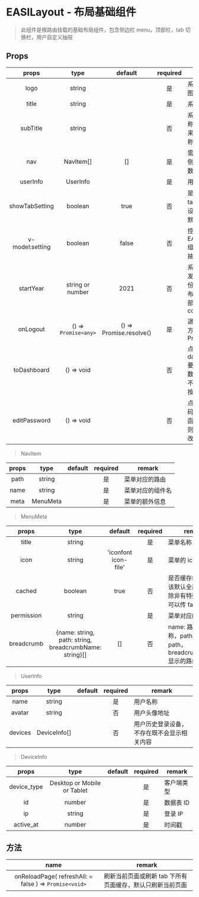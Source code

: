 # EASILayout - 布局基础组件

> 此组件是根路由挂载的基础布局组件，包含侧边栏 menu，顶部栏，tab 切换栏，用户自定义抽屉

## Props

|      props      |         type         |         default         | required | remark                                                  |
| :-------------: | :------------------: | :---------------------: | :------: | ------------------------------------------------------- |
|      logo       |        string        |                         |    是    | 系统 Logo 图片                                          |
|      title      |        string        |                         |    是    | 系统名称                                                |
|    subTitle     |        string        |                         |    否    | 系统二级名称，一般用来放城市名称                        |
|       nav       |      NavItem[]       |           []            |    是    | 需要渲染的侧边栏菜单数据                                |
|    userInfo     |       UserInfo       |                         |    是    | 用户信息                                                |
| showTabSetting  |       boolean        |          true           |    否    | 是否显示 tab 相关的设置开关，默认显示                   |
| v-model:setting |       boolean        |          false          |    否    | 控制显示 EASISetting 组件（设置抽屉）                   |
|    startYear    |   string or number   |          2021           |    否    | 系统第一次发布的年份，用于在布局组件底部显示 copyright  |
|    onLogout     | () => `Promise<any>` | () => Promise.resolve() |    是    | 退出登录的方法，返回 Promise                            |
|   toDashboard   |      () => void      |                         |    否    | 点击跳转到 dashboard 要执行的函数，不传则不显示跳转按钮 |
|  editPassword   |      () => void      |                         |    否    | 点击修改密码要执行的函数，不传则不显示修改密码按钮      |

> NavItem

| props |   type   | default | required | remark           |
| :---: | :------: | :-----: | :------: | ---------------- |
| path  |  string  |         |    是    | 菜单对应的路由   |
| name  |  string  |         |    是    | 菜单对应的组件名 |
| meta  | MenuMeta |         |    是    | 菜单的额外信息   |

> MenuMeta

|   props    |                          type                          |       default        | required | remark                                                              |
| :--------: | :----------------------------------------------------: | :------------------: | :------: | ------------------------------------------------------------------- |
|   title    |                         string                         |                      |    是    | 菜单名称                                                            |
|    icon    |                         string                         | 'iconfont icon-file' |    是    | 菜单的 icon                                                         |
|   cached   |                        boolean                         |         true         |    否    | 是否缓存组件，应该默认全部缓存，除非有特殊需求，可以传 false        |
| permission |                         string                         |                      |    是    | 菜单对应的权限点                                                    |
| breadcrumb | {name: string, path: string, breadcrumbName: string}[] |          []          |    否    | name: 路由组件名称，path: 路由 path，breadcrumbName: 显示的路由名字 |

> UserInfo

|  props  |     type     | default | required | remark                                     |
| :-----: | :----------: | :-----: | :------: | ------------------------------------------ |
|  name   |    string    |         |    是    | 用户名称                                   |
| avatar  |    string    |         |    否    | 用户头像地址                               |
| devices | DeviceInfo[] |         |    否    | 用户历史登录设备，不存在既不会显示相关内容 |

> DeviceInfo

|    props    |            type             | default | required | remark     |
| :---------: | :-------------------------: | :-----: | :------: | ---------- |
| device_type | Desktop or Mobile or Tablet |         |    是    | 客户端类型 |
|     id      |           number            |         |    是    | 数据表 ID  |
|     ip      |           string            |         |    是    | 登录 IP    |
|  active_at  |           number            |         |    是    | 时间戳     |

## 方法

|                          name                          | remark                                                    |
| :----------------------------------------------------: | --------------------------------------------------------- |
| onReloadPage( refreshAll: = false ) => `Promise<void>` | 刷新当前页面或刷新 tab 下所有页面缓存，默认只刷新当前页面 |
